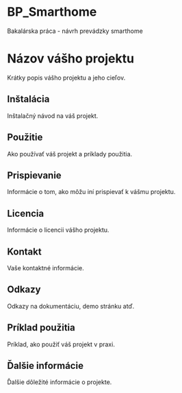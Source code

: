 # BP_Smarthome
Bakalárska práca - návrh prevádzky smarthome
# Názov vášho projektu

Krátky popis vášho projektu a jeho cieľov.

## Inštalácia

Inštalačný návod na váš projekt.

## Použitie

Ako používať váš projekt a príklady použitia.

## Prispievanie

Informácie o tom, ako môžu iní prispievať k vášmu projektu.

## Licencia

Informácie o licencii vášho projektu.

## Kontakt

Vaše kontaktné informácie.

## Odkazy

Odkazy na dokumentáciu, demo stránku atď.

## Príklad použitia

Príklad, ako použiť váš projekt v praxi.

## Ďalšie informácie

Ďalšie dôležité informácie o projekte.
